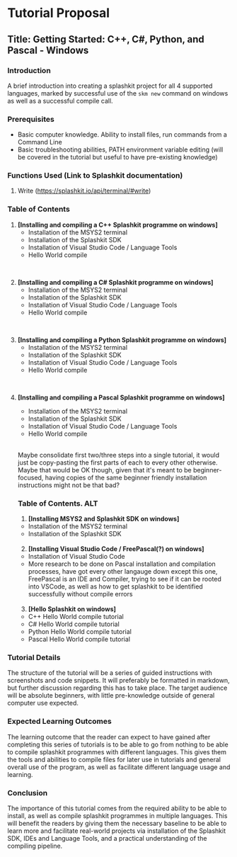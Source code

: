 # Tutorial Proposal

## Title: Getting Started: C++, C#, Python, and Pascal - Windows

### Introduction

A brief introduction into creating a splashkit project for all 4 supported languages, marked by successful use of the `skm new` command on windows as well as a successful compile call.

### Prerequisites

-   Basic computer knowledge. Ability to install files, run commands from a Command Line
-   Basic troubleshooting abilities, PATH environment variable editing (will be covered in the tutorial but useful to have pre-existing knowledge)

### Functions Used (Link to Splashkit documentation)

1. Write (https://splashkit.io/api/terminal/#write)

### Table of Contents

1. **[Installing and compiling a C++ Splashkit programme on windows]**
    - Installation of the MSYS2 terminal
    - Installation of the Splashkit SDK
    - Installation of Visual Studio Code / Language Tools
    - Hello World compile

<br>

2. **[Installing and compiling a C# Splashkit programme on windows]**
    - Installation of the MSYS2 terminal
    - Installation of the Splashkit SDK
    - Installation of Visual Studio Code / Language Tools
    - Hello World compile

<br>

3. **[Installing and compiling a Python Splashkit programme on windows]**
    - Installation of the MSYS2 terminal
    - Installation of the Splashkit SDK
    - Installation of Visual Studio Code / Language Tools
    - Hello World compile

<br>

4. **[Installing and compiling a Pascal Splashkit programme on windows]**

    - Installation of the MSYS2 terminal
    - Installation of the Splashkit SDK
    - Installation of Visual Studio Code / Language Tools
    - Hello World compile

    <br>

    Maybe consolidate first two/three steps into a single tutorial, it would just be copy-pasting the first parts of each to every other otherwise. Maybe that would be OK though, given that it's meant to be beginner-focused, having copies of the same beginner friendly installation instructions might not be that bad?

    ### Table of Contents. ALT

    1. **[Installing MSYS2 and Splashkit SDK on windows]**

    - Installation of the MSYS2 terminal
    - Installation of the Splashkit SDK

    <br>

    2. **[Installing Visual Studio Code / FreePascal(?) on windows]**

    - Installation of Visual Studio Code
    - More research to be done on Pascal installation and compilation processes, have got every other langauge down except this one, FreePascal is an IDE and Compiler, trying to see if it can be rooted into VSCode, as well as how to get splashkit to be identified successfully without compile errors

    <br>

    3. **[Hello Splashkit on windows]**

    - C++ Hello World compile tutorial
    - C# Hello World compile tutorial
    - Python Hello World compile tutorial
    - Pascal Hello World compile tutorial

### Tutorial Details

The structure of the tutorial will be a series of guided instructions with screenshots and code snippets. It will preferably be formatted in markdown, but further discussion regarding this has to take place. The target audience will be absolute beginners, with little pre-knowledge outside of general computer use expected.

### Expected Learning Outcomes

The learning outcome that the reader can expect to have gained after completing this series of tutorials is to be able to go from nothing to be able to compile splashkit programmes with different languages. This gives them the tools and abilities to compile files for later use in tutorials and general overall use of the program, as well as facilitate different language usage and learning.

### Conclusion

The importance of this tutorial comes from the required ability to be able to install, as well as compile splashkit programmes in multiple languages. This will benefit the readers by giving them the necessary baseline to be able to learn more and facilitate real-world projects via installation of the Splashkit SDK, IDEs and Language Tools, and a practical understanding of the compiling pipeline.
